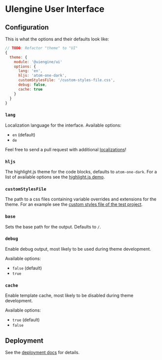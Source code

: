 # UIengine User Interface

## Configuration

This is what the options and their defaults look like:

```js
// TODO: Refactor "theme" to "UI"
{
  theme: {
    module: '@uiengine/ui'
    options: {
      lang: 'en',
      hljs: 'atom-one-dark',
      customStylesFile: '/custom-styles-file.css',
      debug: false,
      cache: true
    }
  }
}
```

### `lang`

Localization language for the interface. Available options:

- `en` (default)
- `de`

Feel free to send a pull request with additional [localizations](../packages/ui/src/locales)!

### `hljs`

The highlight.js theme for the code blocks, defaults to `atom-one-dark`.
For a list of available options see the [highlight.js demo](https://highlightjs.org/static/demo/).

### `customStylesFile`

The path to a css files containing variable overrides and extensions for the theme.
For an example see the [custom styles file of the test project](../test/project/src/assets/styles/uiengine-custom-styles.css).

### `base`

Sets the base path for the output.
Defaults to `/`.

### `debug`

Enable debug output, most likely to be used during theme development.

Available options:

- `false` (default)
- `true`

### `cache`

Enable template cache, most likely to be disabled during theme development.

Available options:

- `true` (default)
- `false`

## Deployment

See the [deployment docs](./deployment.md) for details.
